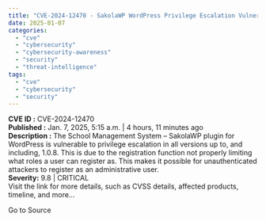 ```yaml
---
title: "CVE-2024-12470 - SakolaWP WordPress Privilege Escalation Vulnerability"
date: 2025-01-07
categories: 
  - "cve"
  - "cybersecurity"
  - "cybersecurity-awareness"
  - "security"
  - "threat-intelligence"
tags: 
  - "cve"
  - "cybersecurity"
  - "security"
---
```


**CVE ID :** CVE-2024-12470  
**Published :** Jan. 7, 2025, 5:15 a.m. | 4 hours, 11 minutes ago  
**Description :** The School Management System – SakolaWP plugin for WordPress is vulnerable to privilege escalation in all versions up to, and including, 1.0.8. This is due to the registration function not properly limiting what roles a user can register as. This makes it possible for unauthenticated attackers to register as an administrative user.  
**Severity:** 9.8 | CRITICAL  
Visit the link for more details, such as CVSS details, affected products, timeline, and more...

Go to Source
